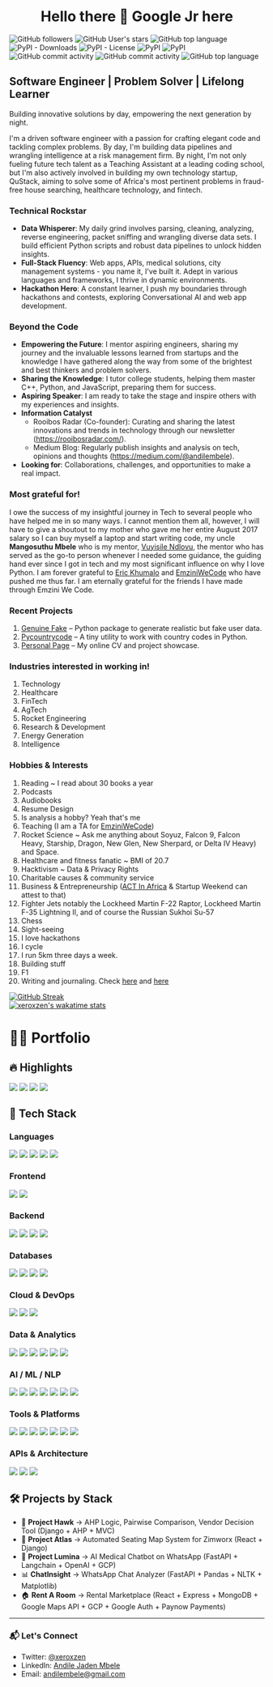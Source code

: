 # <h1 align="center">Hello there 👋 Google Jr here
</h1>

![GitHub followers](https://img.shields.io/github/followers/xeroxzen?logo=GitHub&logoColor=black) ![GitHub User's stars](https://img.shields.io/github/stars/xeroxzen?affiliations=OWNER&label=GitHub%20Stars&logo=GitHub&logoColor=black) ![GitHub top language](https://img.shields.io/github/languages/top/xeroxzen/100DaysOfCode?logo=JavaScript) ![PyPI - Downloads](https://img.shields.io/pypi/dd/pycountrycode?color=success&logo=pypi) ![PyPI - License](https://img.shields.io/pypi/l/genuine-fake?label=Genuine%20Fake&logo=Pypi) ![PyPI](https://img.shields.io/pypi/v/genuine-fake?label=Genuine%20Fake&logo=PYPI) ![PyPI](https://img.shields.io/pypi/v/pycountrycode?label=Pycountrycode&logo=PYPI) ![GitHub commit activity](https://img.shields.io/github/commit-activity/y/xeroxzen/blogger?logo=github) ![GitHub commit activity](https://img.shields.io/github/commit-activity/y/xeroxzen/genuine-fake?logo=github) ![GitHub top language](https://img.shields.io/github/languages/top/xeroxzen/genuine-fake?label=Python&logo=python&logoColor=yellow)

<!--<img src="https://camo.githubusercontent.com/ed290926602d17585f0b981a4ffec71baddb88fec8e4e7288d4ec0a912f388ba/68747470733a2f2f6b6f6d617265762e636f6d2f67687076632f3f757365726e616d653d61726a756e6376696e6f64267374796c653d666f722d7468652d6261646765266c6f676f3d676974687562"/>-->
    
## Software Engineer | Problem Solver | Lifelong Learner

Building innovative solutions by day, empowering the next generation by night.

I'm a driven software engineer with a passion for crafting elegant code and tackling complex problems. By day, I'm building data pipelines and wrangling intelligence at a risk management firm. By night, I'm not only fueling future tech talent as a Teaching Assistant at a leading coding school, but I'm also actively involved in building my own technology startup, QuStack, aiming to solve some of Africa's most pertinent problems in fraud-free house searching, healthcare technology, and fintech.

### Technical Rockstar

- **Data Whisperer**: My daily grind involves parsing, cleaning, analyzing, reverse engineering, packet sniffing and wrangling diverse data sets. I build efficient Python scripts and robust data pipelines to unlock hidden insights.
- **Full-Stack Fluency**: Web apps, APIs, medical solutions, city management systems - you name it, I've built it. Adept in various languages and frameworks, I thrive in dynamic environments.
- **Hackathon Hero**: A constant learner, I push my boundaries through hackathons and contests, exploring Conversational AI and web app development.

### Beyond the Code
- **Empowering the Future**: I mentor aspiring engineers, sharing my journey and the invaluable lessons learned from startups and the knowledge I have gathered along the way from some of the brightest and best thinkers and problem solvers.
- **Sharing the Knowledge**: I tutor college students, helping them master C++, Python, and JavaScript, preparing them for success.
- **Aspiring Speaker**: I am ready to take the stage and inspire others with my experiences and insights.
- **Information Catalyst**
    - Rooibos Radar (Co-founder): Curating and sharing the latest innovations and trends in technology through our newsletter (https://rooibosradar.com/).
    - Medium Blog: Regularly publish insights and analysis on tech, opinions and thoughts (https://medium.com/@andilembele).
- **Looking for**: Collaborations, challenges, and opportunities to make a real impact.

### Most grateful for!
I owe the success of my insightful journey in Tech to several people who have helped me in so many ways. I cannot mention them all, however, I will have to give a shoutout to my mother who gave me her entire August 2017 salary so I can buy myself a laptop and start writing code, my uncle <b>Mangosuthu Mbele</b> who is my mentor, <a href="https://vuyisile.com/">Vuyisile Ndlovu</a>, the mentor who has served as the go-to person whenever I needed some guidance, the guiding hand ever since I got in tech and my most significant influence on why I love Python. I am forever grateful to <a href="https://www.linkedin.com/in/erickhumalo/">Eric Khumalo</a> and <a href="https://emziniwecode.com/">EmziniWeCode</a> who have pushed me thus far. I am eternally grateful for the friends I have made through Emzini We Code.  

### Recent Projects
1. [Genuine Fake](https://pypi.org/project/Genuine-fake/) – Python package to generate realistic but fake user data.
2. [Pycountrycode](https://pypi.org/project/pycountrycode/) – A tiny utility to work with country codes in Python.
3. [Personal Page](http://andilembele.netlify.app/) – My online CV and project showcase.

### Industries interested in working in!
1. Technology
2. Healthcare
3. FinTech
4. AgTech
5. Rocket Engineering
6. Research & Development
7. Energy Generation
8. Intelligence

### Hobbies & Interests
1. Reading ~ I read about 30 books a year
2. Podcasts
3. Audiobooks
4. Resume Design
5. Is analysis a hobby? Yeah that's me
6. Teaching (I am a TA for <a href="https://www.emziniwecode.com/">EmziniWeCode</a>)
7. Rocket Science ~ Ask me anything about Soyuz, Falcon 9, Falcon Heavy, Starship, Dragon, New Glen, New Sherpard, or Delta IV Heavy) and Space.
8. Healthcare and fitness fanatic ~ BMI of 20.7
9. Hacktivism ~ Data & Privacy Rights
10. Charitable causes & community service
11. Business & Entrepreneurship (<a href="http://actinafrica.com/">ACT In Africa</a> & Startup Weekend can attest to that)
12. Fighter Jets notably the Lockheed Martin F-22 Raptor, Lockheed Martin F-35 Lightning II, and of course the Russian Sukhoi Su-57
13. Chess
14. Sight-seeing
15. I love hackathons
16. I cycle
17. I run 5km three days a week.
18. Building stuff
19. F1
20. Writing and journaling. Check <a href="https://medium.com/@andilejaden">here</a> and <a href="https://rooibosradar.com/">here</a>

[![GitHub Streak](https://streak-stats.demolab.com/?user=xeroxzen&theme=tokyonight&hide_border=true&date_format=M%20j%5B%2C%20Y%5D)](https://git.io/streak-stats) <br>
[![xeroxzen's wakatime stats](https://github-readme-stats.vercel.app/api/wakatime?username=xeroxzen&theme=cobalt)](https://github.com/anuraghazra/github-readme-stats)

# 👨‍💻 Portfolio

## 🔥 Highlights
<p align="left">
  <img src="https://img.shields.io/badge/Top%201%25%20Developer-black?style=for-the-badge&logo=github&logoColor=white" />
  <img src="https://img.shields.io/badge/Google%20Jr.-4285F4?style=for-the-badge&logo=google&logoColor=white" />
  <img src="https://img.shields.io/badge/Top%205%20Wakatime%20Zimbabwe-000000?style=for-the-badge&logo=wakatime&logoColor=white" />
  <img src="https://img.shields.io/badge/GitWrapped%202024%20Top%201%25-181717?style=for-the-badge&logo=github&logoColor=white" />
</p>

## 🚀 Tech Stack

### **Languages**
<p align="left">
  <img src="https://img.shields.io/badge/Python-3776AB?style=for-the-badge&logo=python&logoColor=white" />
  <img src="https://img.shields.io/badge/JavaScript-F7DF1E?style=for-the-badge&logo=javascript&logoColor=black" />
  <img src="https://img.shields.io/badge/TypeScript-3178C6?style=for-the-badge&logo=typescript&logoColor=white" />
  <img src="https://img.shields.io/badge/Go-00ADD8?style=for-the-badge&logo=go&logoColor=white" />
  <img src="https://img.shields.io/badge/C++-00599C?style=for-the-badge&logo=c%2B%2B&logoColor=white" />
</p>

### **Frontend**
<p align="left">
  <img src="https://img.shields.io/badge/React-20232A?style=for-the-badge&logo=react&logoColor=61DAFB" />
  <img src="https://img.shields.io/badge/Tailwind_CSS-06B6D4?style=for-the-badge&logo=tailwind-css&logoColor=white" />
</p>

### **Backend**
<p align="left">
  <img src="https://img.shields.io/badge/Node.js-339933?style=for-the-badge&logo=nodedotjs&logoColor=white" />
  <img src="https://img.shields.io/badge/Express.js-000000?style=for-the-badge&logo=express&logoColor=white" />
  <img src="https://img.shields.io/badge/FastAPI-009688?style=for-the-badge&logo=fastapi&logoColor=white" />
  <img src="https://img.shields.io/badge/Django-092E20?style=for-the-badge&logo=django&logoColor=white" />
</p>

### **Databases**
<p align="left">
  <img src="https://img.shields.io/badge/PostgreSQL-4169E1?style=for-the-badge&logo=postgresql&logoColor=white" />
  <img src="https://img.shields.io/badge/MySQL-4479A1?style=for-the-badge&logo=mysql&logoColor=white" />
  <img src="https://img.shields.io/badge/MongoDB-4EA94B?style=for-the-badge&logo=mongodb&logoColor=white" />
  <img src="https://img.shields.io/badge/Redis-DC382D?style=for-the-badge&logo=redis&logoColor=white" />
</p>

### **Cloud & DevOps**
<p align="left">
  <img src="https://img.shields.io/badge/GCP-4285F4?style=for-the-badge&logo=googlecloud&logoColor=white" />
  <img src="https://img.shields.io/badge/Docker-2496ED?style=for-the-badge&logo=docker&logoColor=white" />
  <img src="https://img.shields.io/badge/Nginx-009639?style=for-the-badge&logo=nginx&logoColor=white" />
</p>

### **Data & Analytics**
<p align="left">
  <img src="https://img.shields.io/badge/Pandas-150458?style=for-the-badge&logo=pandas&logoColor=white" />
  <img src="https://img.shields.io/badge/Numpy-013243?style=for-the-badge&logo=numpy&logoColor=white" />
  <img src="https://img.shields.io/badge/Matplotlib-11557C?style=for-the-badge&logo=plotly&logoColor=white" />
  <img src="https://img.shields.io/badge/Plotly-3F4F75?style=for-the-badge&logo=plotly&logoColor=white" />
  <img src="https://img.shields.io/badge/Apache_Airflow-017CEE?style=for-the-badge&logo=apache-airflow&logoColor=white" />
  <img src="https://img.shields.io/badge/Jupyter-F37626?style=for-the-badge&logo=jupyter&logoColor=white" />
</p>

### **AI / ML / NLP**
<p align="left">
  <img src="https://img.shields.io/badge/Scikit--Learn-F7931E?style=for-the-badge&logo=scikit-learn&logoColor=white" />
  <img src="https://img.shields.io/badge/TensorFlow-FF6F00?style=for-the-badge&logo=tensorflow&logoColor=white" />
  <img src="https://img.shields.io/badge/PyTorch-EE4C2C?style=for-the-badge&logo=pytorch&logoColor=white" />
  <img src="https://img.shields.io/badge/Transformers-000000?style=for-the-badge&logo=huggingface&logoColor=yellow" />
  <img src="https://img.shields.io/badge/NLTK-9E9E9E?style=for-the-badge&logo=nltk&logoColor=white" />
  <img src="https://img.shields.io/badge/OpenAI-000000?style=for-the-badge&logo=openai&logoColor=white" />
  <img src="https://img.shields.io/badge/LangChain-2E8B57?style=for-the-badge&logo=chatbot&logoColor=white" />
</p>

### **Tools & Platforms**
<p align="left">
  <img src="https://img.shields.io/badge/Git-F05032?style=for-the-badge&logo=git&logoColor=white" />
  <img src="https://img.shields.io/badge/GitHub-181717?style=for-the-badge&logo=github&logoColor=white" />
  <img src="https://img.shields.io/badge/VS_Code-007ACC?style=for-the-badge&logo=visual-studio-code&logoColor=white" />
  <img src="https://img.shields.io/badge/Terminal-000000?style=for-the-badge&logo=gnu-bash&logoColor=white" />
  <img src="https://img.shields.io/badge/Postman-FF6C37?style=for-the-badge&logo=postman&logoColor=white" />
  <img src="https://img.shields.io/badge/Google_Auth-F4B400?style=for-the-badge&logo=google&logoColor=white" />
  <img src="https://img.shields.io/badge/Google_Maps-4285F4?style=for-the-badge&logo=google-maps&logoColor=white" />
</p>

### **APIs & Architecture**
<p align="left">
  <img src="https://img.shields.io/badge/REST_API-000000?style=for-the-badge&logo=flask&logoColor=white" />
  <img src="https://img.shields.io/badge/AHP-795548?style=for-the-badge&logo=matrix&logoColor=white" />
  <img src="https://img.shields.io/badge/Architecture-MVC%2C%20Microservices%2C%20Event--Driven-blue?style=for-the-badge" />
</p>

## 🛠 Projects by Stack

- 🧠 **Project Hawk** → AHP Logic, Pairwise Comparison, Vendor Decision Tool (Django + AHP + MVC)
- 🧭 **Project Atlas** → Automated Seating Map System for Zimworx (React + Django)
- 💬 **Project Lumina** → AI Medical Chatbot on WhatsApp (FastAPI + Langchain + OpenAI + GCP)
- 📊 **ChatInsight** → WhatsApp Chat Analyzer (FastAPI + Pandas + NLTK + Matplotlib)
- 🏠 **Rent A Room** → Rental Marketplace (React + Express + MongoDB + Google Maps API + GCP + Google Auth + Paynow Payments)

---

### 📬 Let's Connect
- Twitter: [@xeroxzen](https://twitter.com/xeroxzen)
- LinkedIn: [Andile Jaden Mbele](https://www.linkedin.com/in/andile-jaden-mbele/)
- Email: [andilembele@gmail.com](mailto:andilembele@gmail.com)
